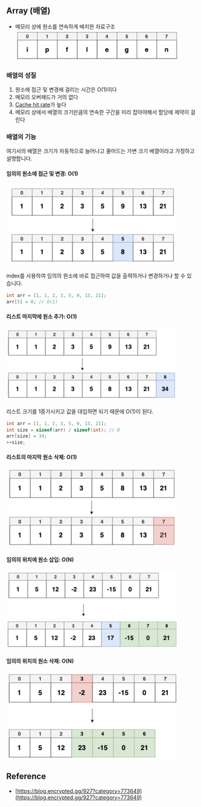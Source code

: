 ## Array (배열)

- 메모리 상에 원소를 연속하게 배치한 자료구조
![array](/img/in-post/ds-algo/array/array.png)


### 배열의 성질 
1. 원소에 접근 및 변경에 걸리는 시간은 O(1)이다
2. 메모리 오버헤드가 거의 없다
3. [Cache hit rate](https://parksb.github.io/article/29.html)가 높다
4. 메모리 상에서 배열의 크기만큼의 연속한 구간을 미리 잡아야해서 할당에 제약이 걸린다

### 배열의 기능
여기서의 배열은 크기가 자동적으로 늘어나고 줄어드는 가변 크기 배열이라고 가정하고 설명합니다.

<style>
img {max-width: 90% !important;}
</style>

#### 임의의 원소에 접근 및 변경: O(1)
![array access/modify](/img/in-post/ds-algo/array/array-access-modify.png)

index를 사용하여 임의의 원소에 바로 접근하여 값을 출력하거나 변경하거나 할 수 있습니다.

```cpp
int arr = [1, 1, 2, 3, 5, 9, 13, 21];
arr[5] = 8; // O(1)
```

#### 리스트 마지막에 원소 추가: O(1)
![array pushback](/img/in-post/ds-algo/array/array-pushback.png)

리스트 크기를 1증가시키고 값을 대입하면 되기 때문에 O(1)이 된다.
```cpp
int arr = [1, 1, 2, 3, 5, 9, 13, 21];
int size = sizeof(arr) / sizeof(int); // 8
arr[size] = 34;
++size;
```

#### 리스트의 마지막 원소 삭제: O(1)
![array pop back](/img/in-post/ds-algo/array/array-popback.png)

#### 임의의 위치에 원소 삽입: O(N) 
![array insert at](/img/in-post/ds-algo/array/array-insertat.png)

#### 임의의 위치의 원소 삭제: O(N)
![array delete at](/img/in-post/ds-algo/array/array-deleteat.png)



## Reference
- [https://blog.encrypted.gg/927?category=773649](https://blog.encrypted.gg/927?category=773649)